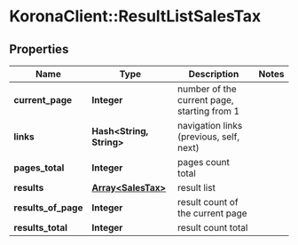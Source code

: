 # KoronaClient::ResultListSalesTax

## Properties
Name | Type | Description | Notes
------------ | ------------- | ------------- | -------------
**current_page** | **Integer** | number of the current page, starting from 1 | 
**links** | **Hash&lt;String, String&gt;** | navigation links (previous, self, next) | 
**pages_total** | **Integer** | pages count total | 
**results** | [**Array&lt;SalesTax&gt;**](SalesTax.md) | result list | 
**results_of_page** | **Integer** | result count of the current page | 
**results_total** | **Integer** | result count total | 


